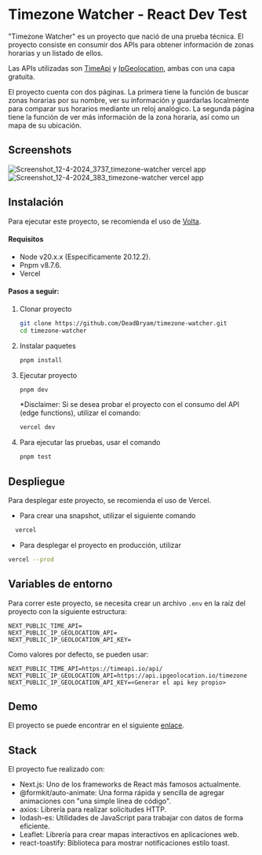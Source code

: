 # Timezone Watcher - React Dev Test

"Timezone Watcher" es un proyecto que nació de una prueba técnica. El proyecto consiste en consumir dos APIs para obtener información de zonas horarias y un listado de ellos.

Las APIs utilizadas son [TimeApi](https://timeapi.io/) y [IpGeolocation](https://ipgeolocation.io/), ambas con una capa gratuita.

El proyecto cuenta con dos páginas. La primera tiene la función de buscar zonas horarias por su nombre, ver su información y guardarlas localmente para comparar sus horarios mediante un reloj analógico. La segunda página tiene la función de ver más información de la zona horaria, así como un mapa de su ubicación.

## Screenshots

![Screenshot_12-4-2024_3737_timezone-watcher vercel app](https://github.com/DeadBryam/timezone-watcher/assets/32852885/f9e2e034-0fcc-4c1c-bed2-234e7c8f1e21)
![Screenshot_12-4-2024_383_timezone-watcher vercel app](https://github.com/DeadBryam/timezone-watcher/assets/32852885/b0ea05cd-ca2c-4ac9-9ea2-5e2e416864eb)

## Instalación

Para ejecutar este proyecto, se recomienda el uso de [Volta](https://volta.sh/).

#### Requisitos
- Node v20.x.x (Específicamente 20.12.2).
- Pnpm v8.7.6.
- Vercel

#### Pasos a seguir:
1. Clonar proyecto 
    ```bash
    git clone https://github.com/DeadBryam/timezone-watcher.git
    cd timezone-watcher
    ```

2. Instalar paquetes
    ```bash
    pnpm install
    ```
    
3. Ejecutar proyecto
    ```bash
    pnpm dev
    ```

    *Disclaimer: Si se desea probar el proyecto con el consumo del API (edge functions), utilizar el comando:
    ```bash
    vercel dev
    ```

4. Para ejecutar las pruebas, usar el comando
    ```bash
    pnpm test
    ```

## Despliegue

Para desplegar este proyecto, se recomienda el uso de Vercel.

- Para crear una snapshot, utilizar el siguiente comando
```bash
  vercel
```

- Para desplegar el proyecto en producción, utilizar
```bash
vercel --prod
```

## Variables de entorno

Para correr este proyecto, se necesita crear un archivo `.env` en la raíz del proyecto con la siguiente estructura:

```
NEXT_PUBLIC_TIME_API=
NEXT_PUBLIC_IP_GEOLOCATION_API=
NEXT_PUBLIC_IP_GEOLOCATION_API_KEY=
```

Como valores por defecto, se pueden usar:

```
NEXT_PUBLIC_TIME_API=https://timeapi.io/api/
NEXT_PUBLIC_IP_GEOLOCATION_API=https://api.ipgeolocation.io/timezone
NEXT_PUBLIC_IP_GEOLOCATION_API_KEY=<Generar el api key propio>
```

## Demo

El proyecto se puede encontrar en el siguiente [enlace](https://timezone-watcher.vercel.app/).

## Stack

El proyecto fue realizado con:
- Next.js: Uno de los frameworks de React más famosos actualmente.
- @formkit/auto-animate: Una forma rápida y sencilla de agregar animaciones con "una simple línea de código".
- axios: Librería para realizar solicitudes HTTP.
- lodash-es: Utilidades de JavaScript para trabajar con datos de forma eficiente.
- Leaflet: Librería para crear mapas interactivos en aplicaciones web.
- react-toastify: Biblioteca para mostrar notificaciones estilo toast.

